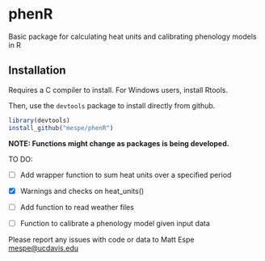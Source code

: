 # phenR

Basic package for calculating heat units and calibrating phenology models in R

## Installation

Requires a C compiler to install. For Windows users, install Rtools.

Then, use the `devtools` package to install directly from github.

```r
library(devtools)
install_github("mespe/phenR")
```

**NOTE: Functions might change as packages is being developed.**

TO DO:

  - [ ] Add wrapper function to sum heat units over a specified period
  
  - [X] Warnings and checks on heat\_units()
  
  - [ ] Add function to read weather files
  
  - [ ] Function to calibrate a phenology model given input data
  
  
Please report any issues with code or data to Matt Espe <mespe@ucdavis.edu>
